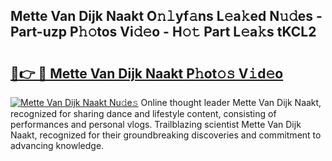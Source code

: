 ## Mette Van Dijk Naakt O𝚗𝚕yf𝚊ns L𝚎a𝚔ed N𝚞𝚍es - Part-uzp P𝚑𝚘tos Vi𝚍𝚎o - H𝚘𝚝 Part L𝚎a𝚔s tKCL2

# <h2><a href="http://kfaan8b.oniu.top/?m=Mette+Van+Dijk+Naakt">🔗👉 🔴 Mette Van Dijk Naakt P𝚑ot𝚘𝚜 V𝚒d𝚎o</a></h2>

[![Mette Van Dijk Naakt Nu𝚍e𝚜](https://i.imgur.com/0qMVB7G.gif)](http://kfaan8b.oniu.top/?m=Mette+Van+Dijk+Naakt)
Online thought leader Mette Van Dijk Naakt, recognized for sharing dance and lifestyle content, consisting of performances and personal vlogs. Trailblazing scientist Mette Van Dijk Naakt, recognized for their groundbreaking discoveries and commitment to advancing knowledge.  
